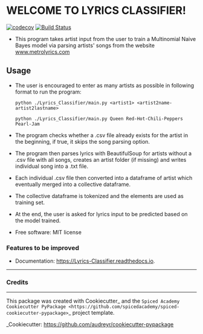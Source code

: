 # **WELCOME TO LYRICS CLASSIFIER!** #
[![codecov](https://codecov.io/gh/iremnasir/Lyrics_Classifier/branch/master/graph/badge.svg)](https://codecov.io/gh/iremnasir/Lyrics_Classifier) [![Build Status](https://travis-ci.com/iremnasir/Lyrics_Classifier.svg?branch=master)](https://travis-ci.com/iremnasir/Lyrics_Classifier)

- This program takes artist input from the user to train a Multinomial Naive Bayes model via parsing artists' songs from the website www.metrolyrics.com

## Usage

- The user is encouraged to enter as many artists as possible in following format to run the program:

    `python ./Lyrics_Classifier/main.py <artist1> <artist2name-artist2lastname>`

    `python ./Lyrics_Classifier/main.py Queen Red-Hot-Chili-Peppers Pearl-Jam`


- The program checks whether a .csv file already exists for the artist in the beginning, if true, it skips the song parsing option.

- The program then parses lyrics with BeautifulSoup for artists without a .csv file with all songs, creates an artist folder (if missing) and writes individual song into a .txt file.

- Each individual .csv file then converted into a dataframe of artist which eventually merged into a collective dataframe.

- The collective dataframe is tokenized and the elements are used as training set.

- At the end, the user is asked for lyrics input to be predicted based on the model trained.

* Free software: MIT license



### Features to be improved ###

- Documentation: https://Lyrics-Classifier.readthedocs.io.
--------


### Credits ###
-------

This package was created with Cookiecutter_ and the
`Spiced Academy Cookiecutter PyPackage <https://github.com/spicedacademy/spiced-cookiecutter-pypackage>`_ project template.

_Cookiecutter: https://github.com/audreyr/cookiecutter-pypackage
